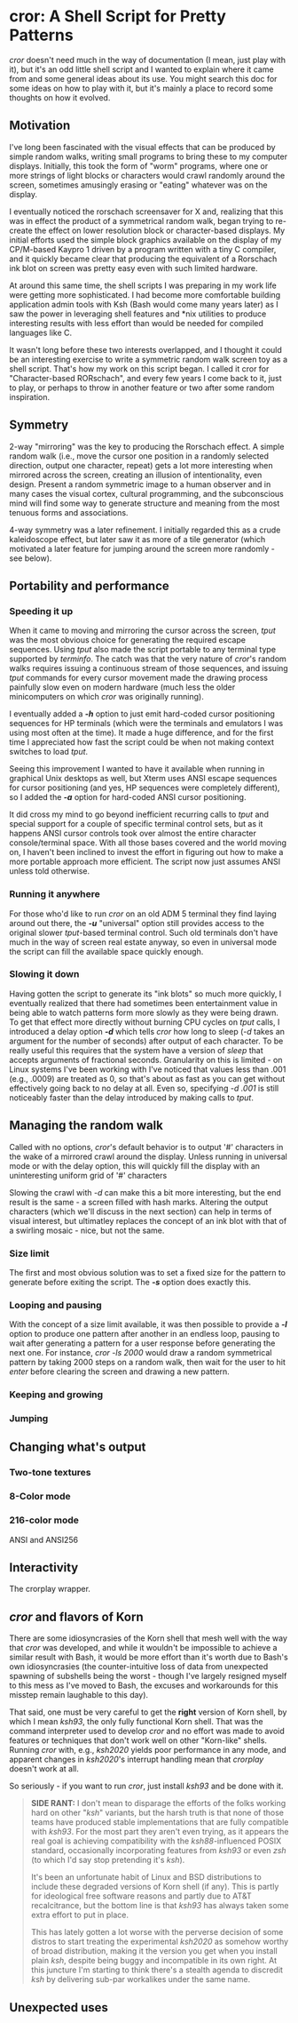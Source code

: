 # cror: A Shell Script for Pretty Patterns

*cror* doesn't need much in the way of documentation (I mean, just play with
it), but it's an odd little shell script and I wanted to explain where it came
from and some general ideas about its use.  You might search this doc for some
ideas on how to play with it, but it's mainly a place to record some thoughts
on how it evolved.

## Motivation

I've long been fascinated with the visual effects that can be produced by
simple random walks, writing small programs to bring these to my computer
displays.  Initially, this took the form of "worm" programs, where one or more
strings of light blocks or characters would crawl randomly around the screen,
sometimes amusingly erasing or "eating" whatever was on the display.

I eventually noticed the rorschach screensaver for X and, realizing that this
was in effect the product of a symmetrical random walk, began trying to
re-create the effect on lower resolution block or character-based displays.
My initial efforts used the simple block graphics available on the display of
my CP/M-based Kaypro 1 driven by a program written with a tiny C compiler, and
it quickly became clear that producing the equivalent of a Rorschach ink blot
on screen was pretty easy even with such limited hardware.

At around this same time, the shell scripts I was preparing in my work life
were getting more sophisticated.  I had become more comfortable building
application admin tools with Ksh (Bash would come many years later) as I saw
the power in leveraging shell features and \*nix utilities to produce
interesting results with less effort than would be needed for compiled
languages like C.

It wasn't long before these two interests overlapped, and I thought it could
be an interesting exercise to write a symmetric random walk screen toy as a
shell script.  That's how my work on this script began.  I called it cror for
"Character-based RORschach", and every few years I come back to it, just to
play, or perhaps to throw in another feature or two after some random
inspiration.

## Symmetry

2-way "mirroring" was the key to producing the Rorschach effect.  A simple
random walk (i.e., move the cursor one position in a randomly selected
direction, output one character, repeat) gets a lot more interesting when
mirrored across the screen, creating an illusion of intentionality, even
design.  Present a random symmetric image to a human observer and in many cases
the visual cortex, cultural programming, and the subconscious mind will find
some way to generate structure and meaning from the most tenuous forms and
associations.

4-way symmetry was a later refinement.  I initially regarded this as a crude
kaleidoscope effect, but later saw it as more of a tile generator (which
motivated a later feature for jumping around the screen more randomly - see
below).

## Portability and performance

### Speeding it up

When it came to moving and mirroring the cursor across the screen, *tput* was
the most obvious choice for generating the required escape sequences.  Using
*tput* also made the script portable to any terminal type supported by
*terminfo*.  The catch was that the very nature of *cror*'s random walks
requires issuing a continuous stream of those sequences, and issuing *tput*
commands for every cursor movement made the drawing process painfully slow
even on modern hardware (much less the older minicomputers on which *cror* was
originally running).

I eventually added a ***-h*** option to just emit hard-coded cursor
positioning sequences for HP terminals (which were the terminals and emulators
I was using most often at the time).  It made a huge difference, and for the
first time I appreciated how fast the script could be when not making
context switches to load *tput*.

Seeing this improvement I wanted to have it available when running in graphical
Unix desktops as well, but Xterm uses ANSI escape sequences for cursor
positioning (and yes, HP sequences were completely different), so I added the
***-a*** option for hard-coded ANSI cursor positioning.

It did cross my mind to go beyond inefficient recurring calls to *tput* and
special support for a couple of specific terminal control sets, but as it
happens ANSI cursor controls took over almost the entire character
console/terminal space.  With all those bases covered and the world moving on,
I haven't been inclined to invest the effort in figuring out how to make a
more portable approach more efficient.  The script now just assumes ANSI
unless told otherwise.

### Running it anywhere

For those who'd like to run *cror* on an old ADM 5 terminal they find laying
around out there, the ***-u*** "universal" option still provides access to the
original slower *tput*-based terminal control.  Such old terminals don't have
much in the way of screen real estate anyway, so even in universal mode the
script can fill the available space quickly enough.


### Slowing it down

Having gotten the script to generate its "ink blots" so much more quickly, I
eventually realized that there had sometimes been entertainment value in being
able to watch patterns form more slowly as they were being drawn.  To get that
effect more directly without burning CPU cycles on *tput* calls, I introduced
a delay option ***-d*** which tells *cror* how long to sleep (*-d* takes an
argument for the number of seconds) after output of each character.  To be
really useful this requires that the system have a version of *sleep* that
accepts arguments of fractional seconds.  Granularity on this is limited - on
Linux systems I've been working with I've noticed that values less than .001
(e.g., .0009) are treated as 0, so that's about as fast as you can get without
effectively going back to no delay at all.  Even so, specifying *-d .001* is
still noticeably faster than the delay introduced by making calls to *tput*.



## Managing the random walk

Called with no options, *cror*'s default behavior is to output '#' characters
in the wake of a mirrored crawl around the display.  Unless running in
universal mode or with the delay option, this will quickly fill the display
with an uninteresting uniform grid of '#' characters

Slowing the crawl with *-d* can make this a bit more interesting, but the end
result is the same - a screen filled with hash marks.  Altering the output
characters (which we'll discuss in the next section) can help in terms of
visual interest, but ultimatley replaces the concept of an ink blot with that
of a swirling mosaic - nice, but not the same.

### Size limit

The first and most obvious solution was to set a fixed size for the pattern to
generate before exiting the script.  The ***-s <nbr of iterations>*** option
does exactly this.  

### Looping and pausing

With the concept of a size limit available, it was then possible to provide a
***-l*** option to produce one pattern after another in an endless loop,
pausing to wait after generating a pattern for a user response before
generating the next one.  For instance, *cror -ls 2000* would draw a random
symmetrical pattern by taking 2000 steps on a random walk, then wait for the
user to hit *enter* before clearing the screen and drawing a new pattern.




### Keeping and growing

### Jumping 

## Changing what's output

### Two-tone textures

### 8-Color mode

### 216-color mode

ANSI and ANSI256

## Interactivity

The crorplay wrapper.

## *cror* and flavors of Korn

There are some idiosyncrasies of the Korn shell that mesh well with the way
that *cror* was developed, and while it wouldn't be impossible to achieve a
similar result with Bash, it would be more effort than it's worth due to
Bash's own idiosyncrasies (the counter-intuitive loss of data from unexpected
spawning of subshells being the worst - though I've largely resigned myself to
this mess as I've moved to Bash, the excuses and workarounds for this misstep
remain laughable to this day).

That said, one must be very careful to get the **right** version of Korn
shell, by which I mean *ksh93*, the only fully functional Korn shell.
That was the command interpreter used to develop *cror* and no effort was made
to avoid features or techniques that don't work well on other "Korn-like"
shells.  Running *cror* with, e.g., *ksh2020* yields poor performance in any
mode, and apparent changes in *ksh2020*'s interrupt handling mean that
*crorplay* doesn't work at all.

So seriously - if you want to run *cror*, just install *ksh93* and be done
with it.

> **SIDE RANT:**  I don't mean to disparage the efforts of the folks working
> hard on other "*ksh*" variants, but the harsh truth is that none of those
> teams have produced stable implementations that are fully compatible with
> *ksh93*.  For the most part they aren't even trying, as it appears the real
> goal is achieving compatibility with the *ksh88*-influenced POSIX standard,
> occasionally incorporating features from *ksh93* or even *zsh* (to which I'd
> say stop pretending it's *ksh*).
>
> It's been an unfortunate habit of Linux and BSD distributions to include
> these degraded versions of Korn shell (if any).  This is partly for
> ideological free software reasons and partly due to AT&T recalcitrance, but
> the bottom line is that *ksh93* has always taken some extra effort to put in
> place.
> 
> This has lately gotten a lot worse with the perverse decision of some
> distros to start treating the experimental *ksh2020* as somehow worthy of
> broad distribution, making it the version you get when you install plain
> *ksh*, despite being buggy and incompatible in its own right.  At this
> juncture I'm starting to think there's a stealth agenda to discredit *ksh*
> by delivering sub-par workalikes under the same name.



## Unexpected uses

